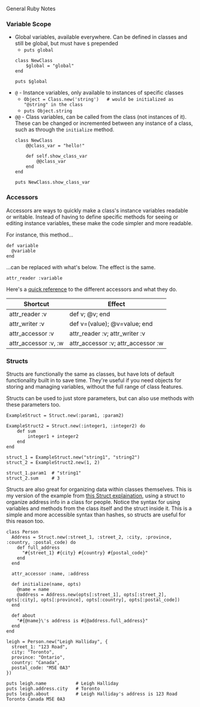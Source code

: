 General Ruby Notes

### Variable Scope

* Global variables, available everywhere. Can be defined in classes and still be global, but must have `$` prepended
    - `puts global`
    ```
    class NewClass
        $global = "global"
    end

    puts $global
    ```
* `@` - Instance variables, only available to instances of specific classes
    - `Object = Class.new('string')   # would be initialized as "@string" in the class`
    - `puts Object.string`
* `@@` - Class variables, can be called from the class (not instances of it). These can be changed or incremented between any instance of a class, such as through the `initialize` method.
    ```
    class NewClass
        @@class_var = "hello!"

        def self.show_class_var
            @@class_var
        end
    end

    puts NewClass.show_class_var
    ```

### Accessors

Accessors are ways to quickly make a class's instance variables readable or writable. Instead of having to define specific methods for seeing or editing instance variables, these make the code simpler and more readable.

For instance, this method...

```
def variable
  @variable
end
```

...can be replaced with what's below. The effect is the same.

```
attr_reader :variable
```

Here's a [quick reference](http://www.rubyist.net/~slagell/ruby/accessors.html) to the different accessors and what they do.

| Shortcut             | Effect                             |
|----------------------|------------------------------------|
| attr_reader :v       | def v; @v; end                     |
| attr_writer :v       | def v=(value); @v=value; end       |
| attr_accessor :v     | attr_reader :v; attr_writer :v     |
| attr_accessor :v, :w | attr_accessor :v; attr_accessor :w |

### Structs

Structs are functionally the same as classes, but have lots of default functionality built in to save time. They're useful if you need objects for storing and managing variables, without the full range of class features.

Structs can be used to just store parameters, but can also use methods with these parameters too.

```
ExampleStruct = Struct.new(:param1, :param2)

ExampleStruct2 = Struct.new(:integer1, :integer2) do
    def sum
        integer1 + integer2
    end
end

struct_1 = ExampleStruct.new("string1", "string2")
struct_2 = ExampleStruct2.new(1, 2)

struct_1.param1  # "string1"
struct_2.sum     # 3
```

Structs are also great for organizing data within classes themselves. This is my version of the example from [this Struct explaination](https://www.leighhalliday.com/ruby-struct), using a struct to organize address info in a class for people. Notice the syntax for using variables and methods from the class itself and the struct inside it. This is a simple and more accessible syntax than hashes, so structs are useful for this reason too.

```
class Person
  Address = Struct.new(:street_1, :street_2, :city, :province, :country, :postal_code) do
    def full_address
      "#{street_1} #{city} #{country} #{postal_code}"
    end
  end

  attr_accessor :name, :address

  def initialize(name, opts)
    @name = name
    @address = Address.new(opts[:street_1], opts[:street_2], opts[:city], opts[:province], opts[:country], opts[:postal_code])
  end

  def about
    "#{@name}\'s address is #{@address.full_address}"
  end
end

leigh = Person.new("Leigh Halliday", {
  street_1: "123 Road",
  city: "Toronto",
  province: "Ontario",
  country: "Canada",
  postal_code: "M5E 0A3"
})

puts leigh.name           # Leigh Halliday
puts leigh.address.city   # Toronto
puts leigh.about          # Leigh Halliday's address is 123 Road Toronto Canada M5E 0A3
```







